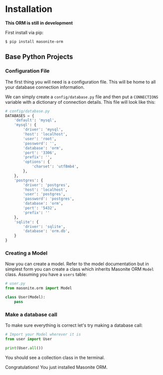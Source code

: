 # Installation

**This ORM is still in development**

First install via pip:

```text
$ pip install masonite-orm
```

## Base Python Projects

### Configuration File

The first thing you will need is a configuration file. This will be home to all your database connection information.

We can simply create a `config/database.py` file and then put a `CONNECTIONS` variable with a dictionary of connection details. This file will look like this:

```python
# config/database.py
DATABASES = {
    'default': 'mysql',
    'mysql': {
        'driver': 'mysql',
        'host': 'localhost',
        'user': 'root',
        'password': '',
        'database': 'orm',
        'port': '3306',
        'prefix': '',
        'options': {
            'charset': 'utf8mb4',
        },
    },
    'postgres': {
        'driver': 'postgres',
        'host': 'localhost',
        'user': 'postgres',
        'password': 'postgres',
        'database': 'orm',
        'port': '5432',
        'prefix': ''
    },
    'sqlite': {
        'driver': 'sqlite',
        'database': 'orm.db',
    }
}
```

### Creating a Model

Now you can create a model. Refer to the model documentation but in simplest form you can create a class which inherits Masonite ORM `Model` class. Assuming you have a `users` table:

```python
# user.py
from masonite.orm import Model

class User(Model):
    pass
```

### Make a database call

To make sure everything is correct let's try making a database call:

```python
# Import your Model wherever it is
from user import User 

print(User.all())
```

You should see a collection class in the terminal.

Congratulations! You just installed Masonite ORM.

